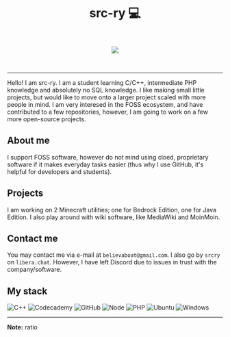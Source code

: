 <p align="center">
    <h1 align="center">src-ry 💻</h1>
</p>
<br>
<p align="center">
<img src="https://readme-typing-svg.demolab.com?font=Fira+Code&pause=1000&center=true&vCenter=true&width=435&lines=Current+C%2B%2B+beginner+;Decent+at+MediaWiki+config+;Discord+Bot+Maker">
</p>
<br>

-----

Hello! I am src-ry. I am a student learning C/C++, intermediate PHP knowledge and absolutely no SQL knowledge. I like making small little projects, but would like to move onto a larger project scaled with more people in mind. I am very interesed in the FOSS ecosystem, and have contributed to a few repositories, however, I am going to work on a few more open-source projects.

## About me
I support FOSS software, however do not mind using cloed, proprietary software if it makes everyday tasks easier (thus why I use GitHub, it's helpful for developers and students).

## Projects
I am working on 2 Minecraft utilities; one for Bedrock Edition, one for Java Edition. I also play around with wiki software, like MediaWiki and MoinMoin. 

## Contact me
You may contact me via e-mail at `believaboat@gmail.com`. I also go by `srcry` on `libera.chat`. However, I have left Discord due to issues in trust with the company/software. 

## My stack

![C++](https://img.shields.io/badge/C%2B%2B-00599C?style=for-the-badge&logo=c%2B%2B&logoColor=white)
![Codecademy](https://img.shields.io/badge/Codecademy-FFF0E5?style=for-the-badge&logo=codecademy&logoColor=303347)
![GitHub](https://img.shields.io/badge/Maybe%20GitHub-100000?style=for-the-badge&logo=github&logoColor=white)
![Node](https://img.shields.io/badge/Node.js-43853D?style=for-the-badge&logo=node.js&logoColor=white)
![PHP](https://img.shields.io/badge/PHP-777BB4?style=for-the-badge&logo=php&logoColor=white)
![Ubuntu](https://img.shields.io/badge/Ubuntu-E95420?style=for-the-badge&logo=ubuntu&logoColor=white)
![Windows](https://img.shields.io/badge/Windows-0078D6?style=for-the-badge&logo=windows&logoColor=white)

---

**Note:** ratio
